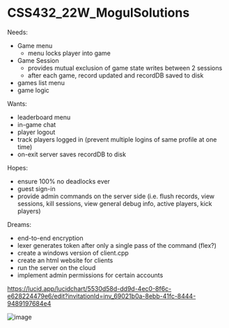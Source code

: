 # CSS432_22W_MogulSolutions

Needs:
  - Game menu
    + menu locks player into game
  - Game Session
    + provides mutual exclusion of game state writes between 2 sessions
    + after each game, record updated and recordDB saved to disk
  - games list menu
  - game logic

Wants:
  - leaderboard menu
  - in-game chat
  - player logout
  - track players logged in (prevent multiple logins of same profile at one time)
  - on-exit server saves recordDB to disk

Hopes:
  - ensure 100% no deadlocks ever
  - guest sign-in
  - provide admin commands on the server side (i.e. flush records, view sessions, kill sessions, view general debug info, active players, kick players)

Dreams:
  - end-to-end encryption
  - lexer generates token after only a single pass of the command (flex?)
  - create a windows version of client.cpp
  - create an html website for clients
  - run the server on the cloud
  - implement admin permissions for certain accounts

https://lucid.app/lucidchart/5530d58d-dd9d-4ec0-8f6c-e628224479e6/edit?invitationId=inv_69021b0a-8ebb-41fc-8444-9489197684e4

![image](https://user-images.githubusercontent.com/72415858/156201626-a4031eb9-d229-43bd-a5e0-615cd195cea7.png)

